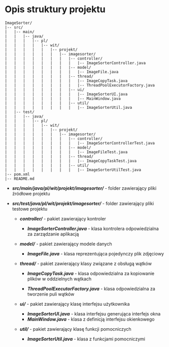 # Opis struktury projektu
```
ImageSorter/
|-- src/
|   |-- main/
|   |   |-- java/
|   |   |   |-- pl/
|   |   |   |   |-- wit/
|   |   |   |   |   |-- projekt/
|   |   |   |   |   |   |-- imagesorter/
|   |   |   |   |   |   |   |-- controller/
|   |   |   |   |   |   |   |   |-- ImageSorterController.java
|   |   |   |   |   |   |   |-- model/
|   |   |   |   |   |   |   |   |-- ImageFile.java
|   |   |   |   |   |   |   |-- thread/
|   |   |   |   |   |   |   |   |-- ImageCopyTask.java
|   |   |   |   |   |   |   |   |-- ThreadPoolExecutorFactory.java
|   |   |   |   |   |   |   |-- ui/
|   |   |   |   |   |   |   |   |-- ImageSorterUI.java
|   |   |   |   |   |   |   |   |-- MainWindow.java
|   |   |   |   |   |   |   |-- util/
|   |   |   |   |   |   |   |   |-- ImageSorterUtil.java
|   |-- test/
|   |   |-- java/
|   |   |   |-- pl/
|   |   |   |   |-- wit/
|   |   |   |   |   |-- projekt/
|   |   |   |   |   |   |-- imagesorter/
|   |   |   |   |   |   |   |-- controller/
|   |   |   |   |   |   |   |   |-- ImageSorterControllerTest.java
|   |   |   |   |   |   |   |-- model/
|   |   |   |   |   |   |   |   |-- ImageFileTest.java
|   |   |   |   |   |   |   |-- thread/
|   |   |   |   |   |   |   |   |-- ImageCopyTaskTest.java
|   |   |   |   |   |   |   |-- util/
|   |   |   |   |   |   |   |   |-- ImageSorterUtilTest.java
|-- pom.xml
|-- README.md
```


* ***src/main/java/pl/wit/projekt/imagesorter/*** - folder zawierający pliki źródłowe projektu

* ***src/test/java/pl/wit/projekt/imagesorter/*** - folder zawierający pliki testowe projektu

    * ***controller/*** - pakiet zawierający kontroler

        * ***ImageSorterController.java*** - klasa kontrolera odpowiedzialna za zarządzanie aplikacją

    * ***model/*** - pakiet zawierający modele danych

        * ***ImageFile.java*** - klasa reprezentująca pojedynczy plik zdjęciowy

    * ***thread/*** - pakiet zawierający klasy związane z obsługą wątków

        * ***ImageCopyTask.java*** - klasa odpowiedzialna za kopiowanie plików w oddzielnych wątkach

        * ***ThreadPoolExecutorFactory.java*** - klasa odpowiedzialna za tworzenie puli wątków

    * ***ui/*** - pakiet zawierający klasę interfejsu użytkownika

        * ***ImageSorterUI.java*** - klasa interfejsu generująca interfejs okna 
        * ***MainWindow.java*** - klasa z definicją interfejsu okienkowego


    * ***util/*** - pakiet zawierający klasę funkcji pomocniczych

        * ***ImageSorterUtil.java*** - klasa z funkcjami pomocniczymi 